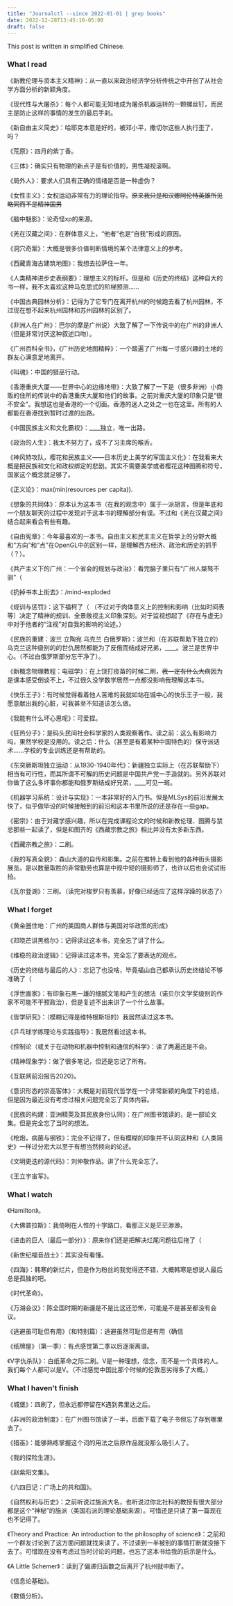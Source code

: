 ```yaml
---
title: "Journalctl --since 2022-01-01 | grep books"
date: 2022-12-28T13:45:10-05:00
draft: false
---
```


This post is written in simplified Chinese.

### What I read

《新教伦理与资本主义精神》：从一直以来政治经济学分析传统之中开创了从社会学方面分析的新颖角度。

《现代性与大屠杀》：每个人都可能无知地成为屠杀机器运转的一颗螺丝钉，而民主是防止这样的事情的发生的最后手刹。

《新自由主义简史》：哈耶克本意是好的，被邓小平，撒切尔这些人执行歪了，吗？

《荒原》：四月的紫丁香。

《三体》：确实只有物理的新点子是有价值的，男性凝视滚啊。

《局外人》：要求人们具有正确的情绪是否是一种虚伪？

《女性主义》：女权运动非常有力的理论指导。~~原来我只是和汉娜阿伦特英雄所见略同而不是精神国男~~

《脑中魅影》：论奇怪xp的来源。

《羌在汉藏之间》：在群体意义上，“他者”也是“自我”形成的原因。

《洞穴奇案》：大概是很多价值判断情境的某个法律意义上的参考。

《西藏青海古建筑地图》：我想去拉萨住一年。

《人类精神进步史表纲要》：理想主义的标杆。但是和《历史的终结》这种自大的书一样，我不太喜欢这种马克思式的阶梯预测……

《中国古典园林分析》：记得为了它专门在离开杭州的时候跑去看了杭州园林，不过现在想不起来杭州园林和苏州园林的区别了。

《非洲人在广州》：巴尔的摩是广州说）大致了解了一下传说中的在广州的非洲人（但是非常讨厌这种叙述口吻）。

《广州百科全书》，《广州历史地图精粹》：一个踏遍了广州每一寸感兴趣的土地的群友心满意足地离开。

《叫魂》：中国的猎巫行动。

《香港重庆大厦——世界中心的边缘地带》：大致了解了一下是（很多非洲）小商贩的住所的传说中的香港重庆大厦和他们的故事。之前对重庆大厦的印象只是“很不安全”。我想这也是香港的一个切面。香港的迷人之处之一也在这里。所有的人都能在香港找到暂时过渡的出路。

《中国民族主义和文化霸权》：____独立，唯一出路。

《政治的人生》：我太不努力了，成不了习主席的喉舌。

《神风特攻队，樱花和民族主义——日本历史上美学的军国主义化》：在我看来大概是把民族和文化和政权绑定的悲剧。其实不需要美学或者樱花这种图腾和符号，国家这个概念就足够了。

《正义论》：max(min(resources per capita)).

《想象的共同体》：原本认为这本书（在我的观念中）属于一派胡言，但是年底和一个朋友聊天的过程中发现对于这本书的理解部分有误。不过和《羌在汉藏之间》结合起来看会有些有趣。

《自由宪章》：今年最喜欢的一本书。自由主义和民主主义在哲学上的分野大概和“方向”和“点”在OpenGL中的区别一样，是理解西方经济、政治和历史的抓手（？）。

《共产主义下的广州：一个省会的规划与政治》：看完脑子里只有“广州人桀骜不驯”（

《扔掉书本上街去》：/mind-exploded

《规训与惩罚》：这下福柯了（ （不过对于肉体意义上的控制和影响（比如时间表等）决定了精神的规训、全景敞视主义印象深刻。对于监视想起了《存在与虚无》中对于他者的“注视”对自我的影响的论述。）

《民族的重建：波兰 立陶宛 乌克兰 白俄罗斯》：波兰和（在苏联帮助下独立的）乌克兰这种级别的的世仇居然都能为了反俄而结成好兄弟，____。波兰是世界中心。（不过白俄罗斯部分忘干净了）。

《新概念物理教程：电磁学》：在上饶打疫苗的时候二刷，~~我一定有什么大病~~因为是课本感受倒谈不上，不过很久没学数学居然一点都没影响我理解这本书。

《快乐王子》：有时候觉得看着他人苦难的我就如站在城中心的快乐王子一般，我愿意献出我的心脏，可我甚至不知道该怎么做。

《我能有什么坏心思呢》：可爱捏。

《狂热分子》：是码头民间社会科学家的人类观察著作。读之前：这么有影响力吗，果然学校是没用的。读之后：什么（甚至是有着某种中国特色的）保守派话术……学校的专业训练还是有帮助的。

《东突厥斯坦独立运动：从1930-1940年代》：新疆独立实际上（在苏联帮助下）相当有可行性，而其所谓不可解的历史问题是中国共产党一手造就的。另外苏联对你做了这么多坏事你都能和俄罗斯结成好兄弟，____可见一斑。

《机器学习系统：设计与实现》：一本非常好的入门书。但是MLSys的前沿发展太快了，似乎做毕设的时候接触到的前沿和这本书里所说的还是存在一些gap。

《密宗》：由于对藏学感兴趣，所以在完成课程论文的时候和新教伦理、图腾与禁忌那些一起读了，但是和图齐的《西藏宗教之旅》相比并没有太多新东西。

《西藏宗教之旅》：二刷。

《我的写真全貌》：森山大道的自传和影集。之前在推特上看到他的各种街头摄影展览。是以数量取胜的非常勤劳也算是中规中矩的摄影师了，也许以后也会试试街拍。

《瓦尔登湖》：三刷。（读完对梭罗只有羡慕，好像已经适应了这样浮躁的状态了）

### What I forget

《黄金圈住地：广州的美国商人群体与美国对华政策的形成》

《邓晓芒讲黑格尔》：记得读过这本书，完全忘了讲了什么。

《维稳的政治逻辑》：记得读过这本书，完全忘了要表达的观点。

《历史的终结与最后的人》：忘记了也没啥，毕竟福山自己都承认历史终结论不够准确了（

《浮世画家》：有印象石黑一雄的细腻文笔和产生的想法（诺贝尔文学奖级别的作家不可能不干预政治），但是复述不出来讲了一个什么故事。

《哲学研究》：（模糊记得是维特根斯坦的）我居然读过这本书。

《乒乓球学练理论与实践指导》：我居然看过这本书。

《控制论（或关于在动物和机器中控制和通信的科学》：读了两遍还是不会。

《精神现象学》：做了很多笔记，但还是忘记了所有。

《互联网前沿报告2020》。

《意识形态的崇高客体》：大概是对前现代哲学在一个非常新颖的角度下的总结，但是因为最近没有考虑过相关问题完全忘了具体内容。

《民族的构建：亚洲精英及其民族身份认同》：在广州图书馆读的，是一部论文集。但是完全忘了当时的想法。

《枪炮，病菌与钢铁》：完全不记得了，但有模糊的印象并不认同这种和《人类简史》一样过分宏大以至于有想当然倾向的论述。

《文明更迭的源代码》：刘仲敬作品。讲了什么完全忘了。

《王立宇宙军》。

### What I watch

《Hamilton》。

《大佛普拉斯》：我倚咧在人性的十字路口，看那正义是茫茫渺渺。

《进击的巨人（最后一部分）》：原来你们还是把解决烂尾问题往后拖了（

《新世纪福音战士》：其实没有看懂。

《四海》：韩寒的新烂片，但是作为粉丝的我觉得还不错，大概韩寒是想说人最后总是孤独的吧。

《时代革命》。

《万湖会议》：陈全国时期的新疆是不是比这还恐怖，可能是不是甚至都没有会议。

《逃避虽可耻但有用》（和特别篇）：逃避虽然可耻但是有用（确信

《纸牌屋》（第一季）：有点感觉第二季以后逐渐离谱。

《V字仇杀队》：白纸革命之际二刷。V是一种理想，信念，而不是一个具体的人。我们每个人都可以是V。（不过感觉中国比那个时候的伦敦恶劣得多了大概。）

### What I haven't finish

《城堡》：四刷了，但永远都停留在K遇到弗里达之后。

《非洲的政治制度》：在广州图书馆读了一半，后面下载了电子书但忘了存到哪里去了。

《猎巫》：能够熟练掌握这个词的用法之后原作品就没那么吸引人了。

《我的探险生涯》。

《赵紫阳文集》。

《六四日记：广场上的共和国》。

《自然权利与历史》：之前听说过施派大名，也听说过你北社科的教授有很大部分都是这个“神秘”的施派（美国右派的理论基础来源）。可惜还是只读了第一篇现在也不记得了。

《Theory and Practice: An introduction to the philosophy of science》：之前和一个群友讨论到了这方面问题就找来读了，不过读到一半被别的事情打断就没接下去了。可惜现在没有考虑过当时讨论的问题，也忘了这本书给我的启示是什么。

《A Little Schemer》：读到了偏递归函数之后离开了杭州就中断了。

《信息论基础》。

《数值分析》。

